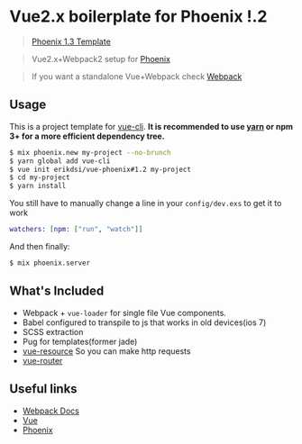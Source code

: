 # Vue2.x boilerplate for Phoenix !.2

> [Phoenix 1.3 Template](https://github.com/erikdsi/vue-phoenix)

> Vue2.x+Webpack2 setup for [Phoenix](http://www.phoenixframework.org/)

> If you want a standalone Vue+Webpack check [Webpack](https://github.com/vuejs-templates/webpack)

## Usage


This is a project template for [vue-cli](https://github.com/vuejs/vue-cli). **It is recommended to use [yarn](https://yarnpkg.com/en/) or npm 3+ for a more efficient dependency tree.**

``` bash
$ mix phoenix.new my-project --no-brunch
$ yarn global add vue-cli
$ vue init erikdsi/vue-phoenix#1.2 my-project
$ cd my-project
$ yarn install
```
You still have to manually change a line in your `config/dev.exs` to get it to work
``` elixir
watchers: [npm: ["run", "watch"]]
```
And then finally:
``` bash
$ mix phoenix.server
```

## What's Included

- Webpack + `vue-loader` for single file Vue components.
- Babel configured to transpile to js that works in old devices(ios 7)
- SCSS extraction
- Pug for templates(former jade)
- [vue-resource](https://github.com/pagekit/vue-resource) So you can make http requests
- [vue-router](https://github.com/vuejs/vue-router)

## Useful links

- [Webpack Docs](https://webpack.js.org/configuration/)
- [Vue](https://vuejs.org/v2/guide/)
- [Phoenix](http://www.phoenixframework.org/docs/overview)
